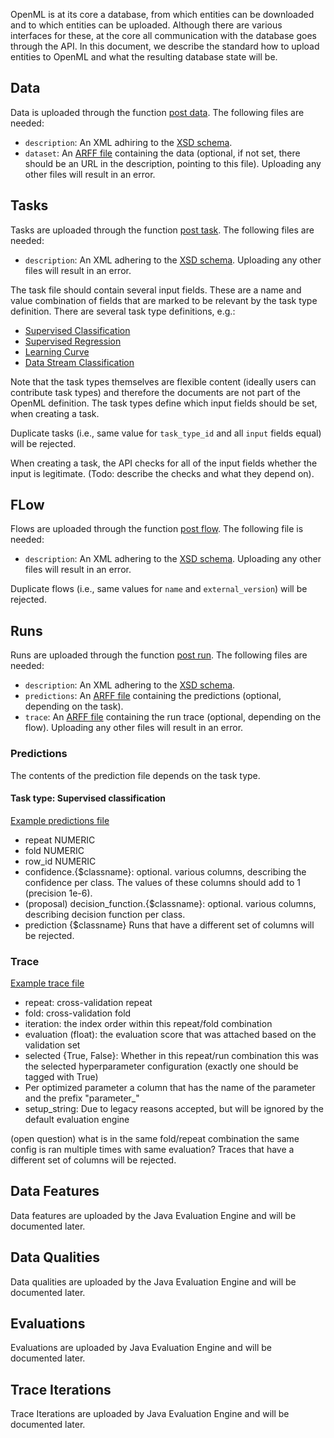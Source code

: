 OpenML is at its core a database, from which entities can be downloaded and to which entities can be uploaded. Although there are various interfaces for these, at the core all communication with the database goes through the API. In this document, we describe the standard how to upload entities to OpenML and what the resulting database state will be.

## Data

Data is uploaded through the function [post data](https://www.openml.org/api_docs#!/data/post_data). The following files are needed:

- `description`: An XML adhiring to the [XSD schema](https://www.openml.org/api_new/v1/xsd/openml.data.upload).
- `dataset`: An [ARFF file](https://www.cs.waikato.ac.nz/ml/weka/arff.html) containing the data (optional, if not set, there should be an URL in the description, pointing to this file).
  Uploading any other files will result in an error.

## Tasks

Tasks are uploaded through the function [post task](https://www.openml.org/api_docs#!/task/post_task). The following files are needed:

- `description`: An XML adhering to the [XSD schema](https://www.openml.org/api_new/v1/xsd/openml.task.upload).
  Uploading any other files will result in an error.

The task file should contain several input fields. These are a name and value combination of fields that are marked to be relevant by the task type definition. There are several task type definitions, e.g.:

- [Supervised Classification](https://www.openml.org/api/v1/tasktype/1)
- [Supervised Regression](https://www.openml.org/api/v1/tasktype/2)
- [Learning Curve](https://www.openml.org/api/v1/tasktype/3)
- [Data Stream Classification](https://www.openml.org/api/v1/tasktype/4)

Note that the task types themselves are flexible content (ideally users can contribute task types) and therefore the documents are not part of the OpenML definition. The task types define which input fields should be set, when creating a task.

Duplicate tasks (i.e., same value for `task_type_id` and all `input` fields equal) will be rejected.

When creating a task, the API checks for all of the input fields whether the input is legitimate. (Todo: describe the checks and what they depend on).

## FLow

Flows are uploaded through the function [post flow](https://www.openml.org/api_docs#!/flow/post_flow). The following file is needed:

- `description`: An XML adhering to the [XSD schema](https://www.openml.org/api_new/v1/xsd/openml.implementation.upload).
  Uploading any other files will result in an error.

Duplicate flows (i.e., same values for `name` and `external_version`) will be rejected.

## Runs

Runs are uploaded through the function [post run](https://www.openml.org/api_docs#!/run/post_run). The following files are needed:

- `description`: An XML adhering to the [XSD schema](https://www.openml.org/api_new/v1/xsd/openml.run.upload).
- `predictions`: An [ARFF file](https://www.cs.waikato.ac.nz/ml/weka/arff.html) containing the predictions (optional, depending on the task).
- `trace`: An [ARFF file](https://www.cs.waikato.ac.nz/ml/weka/arff.html) containing the run trace (optional, depending on the flow).
  Uploading any other files will result in an error.

### Predictions

The contents of the prediction file depends on the task type.

#### Task type: Supervised classification

[Example predictions file](https://www.openml.org/api/v1/arff_example/predictions)

- repeat NUMERIC
- fold NUMERIC
- row_id NUMERIC
- confidence.{\$classname}: optional. various columns, describing the confidence per class. The values of these columns should add to 1 (precision 1e-6).
- (proposal) decision_function.{\$classname}: optional. various columns, describing decision function per class.
- prediction {\$classname}
  Runs that have a different set of columns will be rejected.

### Trace

[Example trace file](https://www.openml.org/api/v1/arff_example/trace)

- repeat: cross-validation repeat
- fold: cross-validation fold
- iteration: the index order within this repeat/fold combination
- evaluation (float): the evaluation score that was attached based on the validation set
- selected {True, False}: Whether in this repeat/run combination this was the selected hyperparameter configuration (exactly one should be tagged with True)
- Per optimized parameter a column that has the name of the parameter and the prefix "parameter_"
- setup_string: Due to legacy reasons accepted, but will be ignored by the default evaluation engine

(open question) what is in the same fold/repeat combination the same config is ran multiple times with same evaluation?
Traces that have a different set of columns will be rejected.

## Data Features

Data features are uploaded by the Java Evaluation Engine and will be documented later.

## Data Qualities

Data qualities are uploaded by the Java Evaluation Engine and will be documented later.

## Evaluations

Evaluations are uploaded by Java Evaluation Engine and will be documented later.

## Trace Iterations

Trace Iterations are uploaded by Java Evaluation Engine and will be documented later.